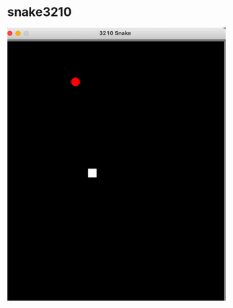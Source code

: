 # snake3210

![Screen recording of a snake game where the snake moves about the screen, eatting the apples](https://github.com/emmabehr/snake3210/blob/master/img/snake.gif)

